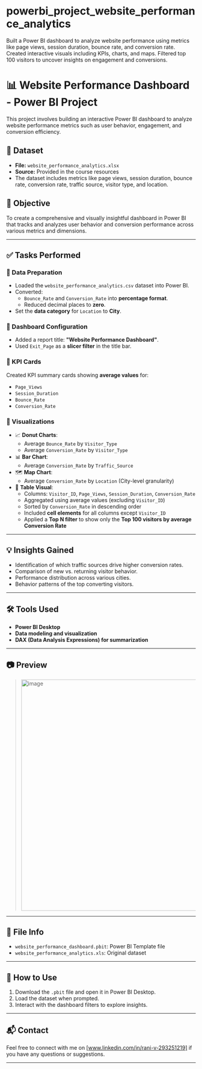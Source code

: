 # powerbi_project_website_performance_analytics
Built a Power BI dashboard to analyze website performance using metrics like page views, session duration, bounce rate, and conversion rate. Created interactive visuals including KPIs, charts, and maps. Filtered top 100 visitors to uncover insights on engagement and conversions.
# 📊 Website Performance Dashboard - Power BI Project

This project involves building an interactive Power BI dashboard to analyze website performance metrics such as user behavior, engagement, and conversion efficiency.

## 📁 Dataset
- **File:** `website_performance_analytics.xlsx`
- **Source:** Provided in the course resources
- The dataset includes metrics like page views, session duration, bounce rate, conversion rate, traffic source, visitor type, and location.

## 📌 Objective
To create a comprehensive and visually insightful dashboard in Power BI that tracks and analyzes user behavior and conversion performance across various metrics and dimensions.

---

## ✅ Tasks Performed

### 🔹 Data Preparation
- Loaded the `website_performance_analytics.csv` dataset into Power BI.
- Converted:
  - `Bounce_Rate` and `Conversion_Rate` into **percentage format**.
  - Reduced decimal places to **zero**.
- Set the **data category** for `Location` to **City**.

### 🔹 Dashboard Configuration
- Added a report title: **"Website Performance Dashboard"**.
- Used `Exit_Page` as a **slicer filter** in the title bar.

### 🔹 KPI Cards
Created KPI summary cards showing **average values** for:
- `Page_Views`
- `Session_Duration`
- `Bounce_Rate`
- `Conversion_Rate`

### 🔹 Visualizations
- 📈 **Donut Charts**:
  - Average `Bounce_Rate` by `Visitor_Type`
  - Average `Conversion_Rate` by `Visitor_Type`
- 📊 **Bar Chart**:
  - Average `Conversion_Rate` by `Traffic_Source`
- 🗺️ **Map Chart**:
  - Average `Conversion_Rate` by `Location` (City-level granularity)
- 🧾 **Table Visual**:
  - Columns: `Visitor_ID`, `Page_Views`, `Session_Duration`, `Conversion_Rate`
  - Aggregated using average values (excluding `Visitor_ID`)
  - Sorted by `Conversion_Rate` in descending order
  - Included **cell elements** for all columns except `Visitor_ID`
  - Applied a **Top N filter** to show only the **Top 100 visitors by average Conversion Rate**

---

## 💡 Insights Gained
- Identification of which traffic sources drive higher conversion rates.
- Comparison of new vs. returning visitor behavior.
- Performance distribution across various cities.
- Behavior patterns of the top converting visitors.

---

## 🛠 Tools Used
- **Power BI Desktop**
- **Data modeling and visualization**
- **DAX (Data Analysis Expressions) for summarization**

---

## 📷 Preview
><img width="614" alt="image" src="https://github.com/user-attachments/assets/e7ba806e-0c84-46a8-be4b-8790421de250" />
---

## 🧩 File Info
- `website_performance_dashboard.pbit`: Power BI Template file
- `website_performance_analytics.xls`: Original dataset

---

## 🚀 How to Use
1. Download the `.pbit` file and open it in Power BI Desktop.
2. Load the dataset when prompted.
3. Interact with the dashboard filters to explore insights.

---

## 📬 Contact
Feel free to connect with me on [www.linkedin.com/in/rani-v-293251219] if you have any questions or suggestions.

---
